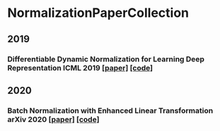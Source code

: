 # NormalizationPaperCollection

## 2019
### Differentiable Dynamic Normalization for Learning Deep Representation ICML 2019 [[paper]](http://proceedings.mlr.press/v97/luo19a.html) [[code]](https://github.com/switchablenorms/Switchable-Normalization)

## 2020
### Batch Normalization with Enhanced Linear Transformation arXiv 2020 [[paper]]() [[code]]()
